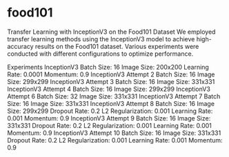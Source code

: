 # food101
Transfer Learning with InceptionV3 on the Food101 Dataset
We employed transfer learning methods using the InceptionV3 model to achieve high-accuracy results on the Food101 dataset. Various experiments were conducted with different configurations to optimize performance.

Experiments
InceptionV3
Batch Size: 16
Image Size: 200x200
Learning Rate: 0.0001
Momentum: 0.9
InceptionV3 Attempt 2
Batch Size: 16
Image Size: 299x299
InceptionV3 Attempt 3
Batch Size: 16
Image Size: 331x331
InceptionV3 Attempt 4
Batch Size: 16
Image Size: 299x299
InceptionV3 Attempt 6
Batch Size: 32
Image Size: 331x331
InceptionV3 Attempt 7
Batch Size: 16
Image Size: 331x331
InceptionV3 Attempt 8
Batch Size: 16
Image Size: 299x299
Dropout Rate: 0.2
L2 Regularization: 0.001
Learning Rate: 0.001
Momentum: 0.9
InceptionV3 Attempt 9
Batch Size: 16
Image Size: 331x331
Dropout Rate: 0.2
L2 Regularization: 0.001
Learning Rate: 0.001
Momentum: 0.9
InceptionV3 Attempt 10
Batch Size: 16
Image Size: 331x331
Dropout Rate: 0.2
L2 Regularization: 0.001
Learning Rate: 0.001
Momentum: 0.9

